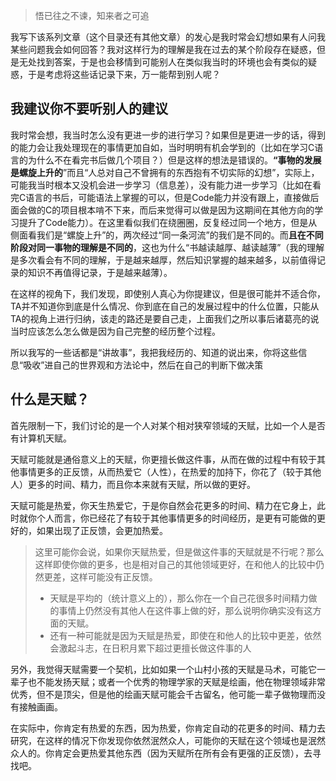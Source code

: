 >悟已往之不谏，知来者之可追

我写下该系列文章（这个目录还有其他文章）的发心是我时常会幻想如果有人问我某些问题我会如何回答？我对这样行为的理解是我在过去的某个阶段存在疑惑，但是无处找到答案，于是也会移情到可能别人在类似我当时的环境也会有类似的疑惑，于是考虑将这些话记录下来，万一能帮到别人呢？

## 我建议你不要听别人的建议

我时常会想，我当时怎么没有更进一步的进行学习？如果但是更进一步的话，得到的能力会让我处理现在的事情更加自如，当时明明有机会学到的（比如在学习C语言的为什么不在看完书后做几个项目？）但是这样的想法是错误的。**“事物的发展是螺旋上升的**”而且“人总对自己不曾拥有的东西抱有不切实际的幻想”，实际上，可能我当时根本又没机会进一步学习（信息差），没有能力进一步学习（比如在看完C语言的书后，可能语法上掌握的可以，但是Code能力并没有跟上，直接做后面会做的C的项目根本啃不下来，而后来觉得可以做是因为这期间在其他方向的学习提升了Code能力）。在这里看似我们在绕圈圈，反复经过同一个地方，但是从侧面看我们是“螺旋上升”的，两次经过“同一条河流”的我们是不同的。而**且在不同阶段对同一事物的理解是不同的**，这也为什么“书越读越厚、越读越薄”（我的理解是多次看会有不同的理解，于是越来越厚，然后知识掌握的越来越多，以前值得记录的知识不再值得记录，于是越来越薄）。

在这样的视角下，我们发现，即使别人真心为你提建议，但是很可能并不适合你，TA并不知道你到底是什么情况、你到底在自己的发展过程中的什么位置，只能从TA的视角上进行归纳，该走的路还是要自己走，上面我们之所以事后诸葛亮的说当时应该怎么怎么做是因为自己完整的经历整个过程。

所以我写的一些话都是“讲故事”，我把我经历的、知道的说出来，你将这些信息“吸收”进自己的世界观和方法论中，然后在自己的判断下做决策

## 什么是天赋？

首先限制一下，我们讨论的是一个人对某个相对狭窄领域的天赋，比如一个人是否有计算机天赋。

天赋可能就是通俗意义上的天赋，你更擅长做这件事，从而在做的过程中有较于其他事情更多的正反馈，从而热爱它（人性），在热爱的加持下，你花了（较于其他人）更多的时间、精力，而且你本来就有天赋，所以做的更好。

天赋可能是热爱，你天生热爱它，于是你自然会花更多的时间、精力在它身上，此时就你个人而言，你已经花了有较于其他事情更多的时间经历，是更有可能做的更好的，如果出现了正反馈，会更加热爱。

>这里可能你会说，如果你天赋热爱，但是做这件事的天赋就是不行呢？那么这样即使你做的更多，也是相对自己的其他领域更好，在和他人的比较中仍然更差，这样可能没有正反馈。
>+ 天赋是平均的（统计意义上的），那么你在一个自己花很多时间精力做的事情上仍然没有其他人在这件事上做的好，那么说明你确实没有这方面的天赋。
>+ 还有一种可能就是因为天赋是热爱，即使在和他人的比较中更差，依然会激起斗志，在日积月累下超过更擅长做这件事的人

另外，我觉得天赋需要一个契机，比如如果一个山村小孩的天赋是马术，可能它一辈子也不能发扬天赋；或者一个优秀的物理学家的天赋是绘画，他在物理领域非常优秀，但不是顶尖，但是他的绘画天赋可能会千古留名，他可能一辈子做物理而没有接触画画。

在实际中，你肯定有热爱的东西，因为热爱，你肯定自动的花更多的时间、精力去研究，在这样的情况下你发现你依然泯然众人，可能你的天赋在这个领域也是泯然众人的。你肯定会更热爱其他东西（因为天赋所在所有会有更强的正反馈），去寻找吧。
